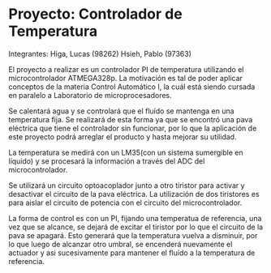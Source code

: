 # Proyecto: Controlador de Temperatura

Integrantes: Higa, Lucas (98262) Hsieh, Pablo (97363)

El proyecto a realizar es un controlador PI de temperatura utilizando el microcontrolador ATMEGA328p. La motivación es tal de poder aplicar conceptos de la materia Control Automático I, la cuál está siendo cursada en paralelo a Laboratorio de microprocesadores.

Se calentará agua y se controlará que el fluído se mantenga en una temperatura fija. Se realizará de esta forma ya que se encontró una pava eléctrica que tiene el controlador sin funcionar, por lo que la aplicación de este proyecto podrá arreglar el producto y hasta mejorar su utilidad.

La temperatura se medirá con un LM35(con un sistema sumergible en líquido) y se procesará la información a través del ADC del microcontrolador.

Se utilizará un circuito optoacoplador junto a otro tiristor para activar y desactivar el circuito de la pava eléctrica. La utilización de dos tiristores es para aislar el circuito de potencia con el circuito del microcontrolador.

La forma de control es con un PI, fijando una temperatua de referencia, una vez que se alcance, se dejará de excitar el tiristor por lo que el circuito de la pava se apagará. Esto generará que la temperatura vuelva a disminuir, por lo que luego de alcanzar otro umbral, se encenderá nuevamente el actuador y asi sucesivamente para mantener el fluído a la temperatura de referencia.

